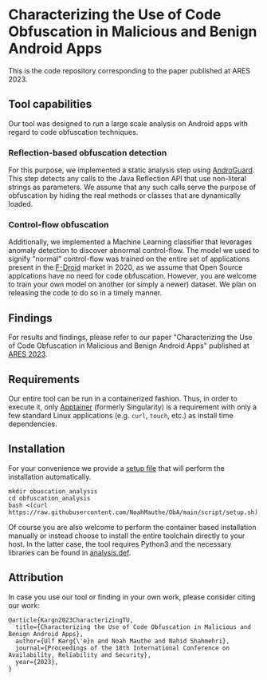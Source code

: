 # Characterizing the Use of Code Obfuscation in Malicious and Benign Android Apps

This is the code repository corresponding to the paper published at ARES 2023.

## Tool capabilities

Our tool was designed to run a large scale analysis on Android apps with regard to code obfuscation techniques.

### Reflection-based obfuscation detection

For this purpose, we implemented a static analysis step using [AndroGuard](https://github.com/androguard/androguard).
This step detects any calls to the Java Reflection API that use non-literal strings as parameters.
We assume that any such calls serve the purpose of obfuscation by hiding the real methods or classes that are dynamically loaded.

### Control-flow obfuscation

Additionally, we implemented a Machine Learning classifier that leverages anomaly detection to discover abnormal control-flow.
The model we used to signify "normal" control-flow was trained on the entire set of applications present in the [F-Droid](https://f-droid.org/) market in 2020, as we assume that Open Source applcations have no need for code obfuscation.
However, you are welcome to train your own model on another (or simply a newer) dataset.
We plan on releasing the code to do so in a timely manner.

## Findings

For results and findings, please refer to our paper "Characterizing the Use of Code Obfuscation in Malicious and Benign Android Apps" published at [ARES 2023](https://www.ares-conference.eu/).

## Requirements

Our entire tool can be run in a containerized fashion.
Thus, in order to execute it, only [Apptainer](https://apptainer.org/) (formerly Singularity) is a requirement with only a few standard Linux applications (e.g. ```curl```, ```touch```, etc.) as install time dependencies.

## Installation

For your convenience we provide a [setup file](scripts/setup.sh) that will perform the installation automatically.

```
mkdir obuscation_analysis
cd obfuscation_analysis
bash <(curl https://raw.githubusercontent.com/NoahMauthe/ObA/main/script/setup.sh)
```

Of course you are also welcome to perform the container based installation manually or instead choose to install the entire toolchain directly to your host.
In the latter case, the tool requires Python3 and the necessary libraries can be found in [analysis.def](environment/analysis.def).

## Attribution

In case you use our tool or finding in your own work, please consider citing our work:

```
@article{Kargn2023CharacterizingTU,
  title={Characterizing the Use of Code Obfuscation in Malicious and Benign Android Apps},
  author={Ulf Karg{\'e}n and Noah Mauthe and Nahid Shahmehri},
  journal={Proceedings of the 18th International Conference on Availability, Reliability and Security},
  year={2023},
}
```
